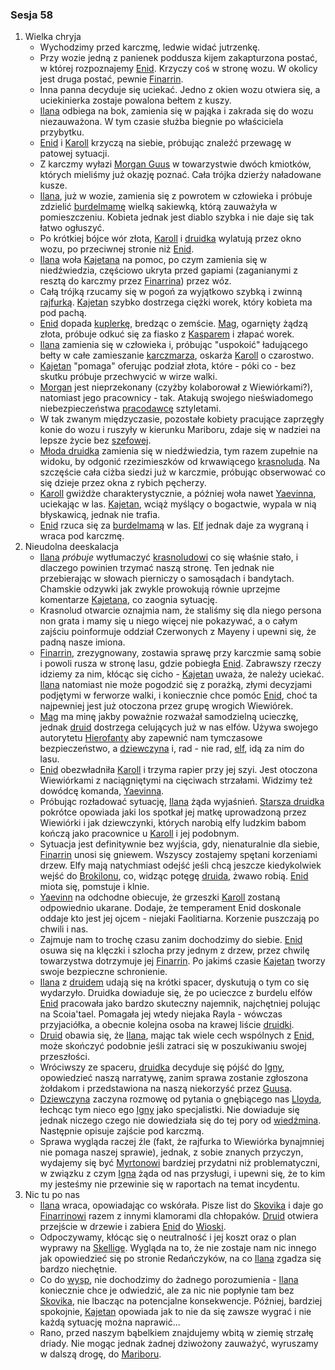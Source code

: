 ### Sesja 58
1. Wielka chryja
    - Wychodzimy przed karczmę, ledwie widać jutrzenkę.
    - Przy wozie jedną z panienek poddusza kijem zakapturzona postać, w której rozpoznajemy [Enid](#p_enid). Krzyczy coś w stronę wozu. W okolicy jest druga postać, pewnie [Finarrin](#p_druid_finarrin).
    - Inna panna decyduje się uciekać. Jedno z okien wozu otwiera się, a uciekinierka zostaje powalona bełtem z kuszy.
    - [Ilana](#g_ilana) odbiega na bok, zamienia się w pająka i zakrada się do wozu niezauważona. W tym czasie służba biegnie po właściciela przybytku.
    - [Enid](#p_enid) i [Karoll](#p_karoll) krzyczą na siebie, próbując znaleźć przewagę w patowej sytuacji.
    - Z karczmy wyłazi [Morgan Guus](#p_morgan) w towarzystwie dwóch kmiotków, których mieliśmy już okazję poznać. Cała trójka dzierży naładowane kusze.
    - [Ilana](#g_ilana), już w wozie, zamienia się z powrotem w człowieka i próbuje zdzielić [burdelmamę](#p_karoll) wielką sakiewką, którą zauważyła w pomieszczeniu. Kobieta jednak jest diablo szybka i nie daje się tak łatwo ogłuszyć.
    - Po krótkiej bójce wór złota, [Karoll](#p_karoll) i [druidka](#g_ilana) wylatują przez okno wozu, po przeciwnej stronie niż [Enid](#p_enid).
    - [Ilana](#g_ilana) woła [Kajetana](#g_kajetan) na pomoc, po czym zamienia się w niedźwiedzia, częściowo ukryta przed gapiami (zaganianymi z resztą do karczmy przez [Finarrina](#p_druid_finarrin)) przez wóz.
    - Całą trójką rzucamy się w pogoń za wyjątkowo szybką i zwinną [rajfurką](#p_karoll). [Kajetan](#g_kajetan) szybko dostrzega ciężki worek, który kobieta ma pod pachą.
    - [Enid](#p_enid) dopada [kuplerkę](#p_karoll), bredząc o zemście. [Mag](#g_kajetan), ogarnięty żądzą złota, próbuje odkuć się za fiasko z [Kasparem](#p_kaspar) i złapać worek.
    - [Ilana](#g_ilana) zamienia się w człowieka i, próbując "uspokoić" ładującego bełty w całe zamieszanie [karczmarza](#p_morgan), oskarża [Karoll](#p_karoll) o czarostwo.
    - [Kajetan](#g_kajetan) "pomaga" oferując podział złota, które - póki co - bez skutku próbuje przechwycić w wirze walki.
    - [Morgan](#p_morgan) jest nieprzekonany (czyżby kolaborował z Wiewiórkami?), natomiast jego pracownicy - tak. Atakują swojego nieświadomego niebezpieczeństwa [pracodawcę](#p_morgan) sztyletami.
    - W tak zwanym międzyczasie, pozostałe kobiety pracujące zaprzęgły konie do wozu i ruszyły w kierunku Mariboru, zdaje się w nadziei na lepsze życie bez [szefowej](#p_karoll).
    - [Młoda druidka](#g_ilana) zamienia się w niedźwiedzia, tym razem zupełnie na widoku, by odgonić rzezimieszków od krwawiącego [krasnoluda](#p_morgan). Na szczęście cała ciżba siedzi już w karczmie, próbując obserwować co się dzieje przez okna z rybich pęcherzy.
    - [Karoll](#p_karoll) gwiżdże charakterystycznie, a później woła nawet [Yaevinna](#p_yaevinn), uciekając w las. [Kajetan](#g_kajetan), wciąż myślący o bogactwie, wypala w nią błyskawicą, jednak nie trafia.
    - [Enid](#p_enid) rzuca się za [burdelmamą](#p_karoll) w las. [Elf](#g_kajetan) jednak daje za wygraną i wraca pod karczmę.
2. Nieudolna deeskalacja
    - [Ilana](#g_ilana) _próbuje_ wytłumaczyć [krasnoludowi](#p_morgan) co się właśnie stało, i dlaczego powinien trzymać naszą stronę. Ten jednak nie przebierając w słowach pierniczy o samosądach i bandytach. Chamskie odzywki jak zwykle prowokują równie uprzejme komentarze [Kajetana](#g_kajetan), co zaognia sytuację.
    - Krasnolud otwarcie oznajmia nam, że staliśmy się dla niego persona non grata i mamy się u niego więcej nie pokazywać, a o całym zajściu poinformuje oddział Czerwonych z Mayeny i upewni się, że padną nasze imiona.
    - [Finarrin](#p_druid_finarrin), zrezygnowany, zostawia sprawę przy karczmie samą sobie i powoli rusza w stronę lasu, gdzie pobiegła [Enid](#p_enid). Zabrawszy rzeczy idziemy za nim, kłócąc się cicho - [Kajetan](#g_kajetan) uważa, że należy uciekać. [Ilana](#g_ilana) natomiast nie może pogodzić się z porażką, złymi decyzjami podjętymi w ferworze walki, i koniecznie chce pomóc [Enid](#p_enid), choć ta najpewniej jest już otoczona przez grupę wrogich Wiewiórek.
    - [Mag](#g_kajetan) ma minę jakby poważnie rozważał samodzielną ucieczkę, jednak [druid](#p_druid_finarrin) dostrzega celujących już w nas elfów. Używa swojego autorytetu [Hierofanty](#p_druid_finarrin) aby zapewnić nam tymczasowe bezpieczeństwo, a [dziewczyna](#g_ilana) i, rad - nie rad, [elf](#g_kajetan), idą za nim do lasu.
    - [Enid](#p_enid) obezwładniła [Karoll](#p_karoll) i trzyma rapier przy jej szyi. Jest otoczona Wiewiórkami z naciągniętymi na cięciwach strzałami. Widzimy też dowódcę komanda, [Yaevinna](#p_yaevinn).
    - Próbując rozładować sytuację, [Ilana](#g_ilana) żąda wyjaśnień. [Starsza druidka](#p_enid) pokrótce opowiada jaki los spotkał jej matkę uprowadzoną przez Wiewiórki i jak dziewczynki, których narobią elfy ludzkim babom kończą jako pracownice u [Karoll](#p_karoll) i jej podobnym.
    - Sytuacja jest definitywnie bez wyjścia, gdy, nienaturalnie dla siebie, [Finarrin](#p_druid_finarrin) unosi się gniewem. Wszyscy zostajemy spętani korzeniami drzew. Elfy mają natychmiast odejść jeśli chcą jeszcze kiedykolwiek wejść do [Brokilonu](#l_brokilon), co, widząc potęgę [druida](#p_druid_finarrin), żwawo robią. [Enid](#p_enid) miota się, pomstuje i klnie.
    - [Yaevinn](#p_yaevinn) na odchodne obiecuje, że grzeszki [Karoll](#p_karoll) zostaną odpowiednio ukarane. Dodaje, że temperament Enid doskonale oddaje kto jest jej ojcem - niejaki Faolitiarna. Korzenie puszczają po chwili i nas. 
    - Zajmuje nam to trochę czasu zanim dochodzimy do siebie. [Enid](#p_enid) osuwa się na klęczki i szlocha przy jednym z drzew, przez chwilę towarzystwa dotrzymuje jej [Finarrin](#p_druid_finarrin). Po jakimś czasie [Kajetan](#g_kajetan) tworzy swoje bezpieczne schronienie.
    - [Ilana](#g_ilana) z [druidem](#p_druid_finarrin) udają się na krótki spacer, dyskutują o tym co się wydarzyło. Druidka dowiaduje się, że po ucieczce z burdelu elfów [Enid](#p_enid) pracowała jako bardzo skuteczny najemnik, najchętniej polując na Scoia'tael. Pomagała jej wtedy niejaka Rayla - wówczas przyjaciółka, a obecnie kolejna osoba na krawej liście [druidki](#p_enid).
    - [Druid](#p_druid_finarrin) obawia się, że [Ilana](#g_ilana), mając tak wiele cech wspólnych z [Enid](#p_enid), może skończyć podobnie jeśli zatraci się w poszukiwaniu swojej przeszłości.
    - Wróciwszy ze spaceru, [druidka](#g_ilana) decyduje się pójść do [Igny](#p_igna), opowiedzieć naszą narratywę, zanim sprawa zostanie zgłoszona żołdakom i przedstawiona na naszą niekorzyść przez [Guusa](#p_morgan).
    - [Dziewczyna](#g_ilana) zaczyna rozmowę od pytania o gnębiącego nas [Lloyda](#p_lloyd), łechcąc tym nieco ego [Igny](#p_igna) jako specjalistki. Nie dowiaduje się jednak niczego czego nie dowiedziała się do tej pory od [wiedźmina](#p_gaetan). Następnie opisuje zajście pod karczmą. 
    - Sprawa wygląda raczej źle (fakt, że rajfurka to Wiewiórka bynajmniej nie pomaga naszej sprawie), jednak, z sobie znanych przyczyn, wydajemy się być [Myrtonowi](#p_lord_myrton) bardziej przydatni niż problematyczni, w związku z czym [Igna](#p_igna) żąda od nas przysługi, i upewni się, że to kim my jesteśmy nie przewinie się w raportach na temat incydentu.
3. Nic tu po nas
    - [Ilana](#g_ilana) wraca, opowiadając co wskórała. Pisze list do [Skovika](#p_skovik) i daje go [Finarrinowi](#p_druid_finarrin) razem z innymi klamorami dla chłopaków. [Druid](#p_druid_finarrin) otwiera przejście w drzewie i zabiera [Enid](#p_enid) do [Wioski](#l_wioska).
    - Odpoczywamy, kłócąc się o neutralność i jej koszt oraz o plan wyprawy na [Skellige](#l_wyspy_skellige). Wygląda na to, że nie zostaje nam nic innego jak opowiedzieć się po stronie Redańczyków, na co [Ilana](#g_ilana) zgadza się bardzo niechętnie. 
    - Co do [wysp](#l_wyspy_skellige), nie dochodzimy do żadnego porozumienia - [Ilana](#g_ilana) koniecznie chce je odwiedzić, ale za nic nie popłynie tam bez [Skovika](#p_skovik), nie lbacząc na potencjalne konsekwencje. Później, bardziej spokojnie, [Kajetan](#g_kajetan) opowiada jak to nie da się zawsze wygrać i nie każdą sytuację można naprawić...
    - Rano, przed naszym bąbelkiem znajdujemy wbitą w ziemię strzałę driady. Nie mogąc jednak żadnej dziwożony zauważyć, wyruszamy w dalszą drogę, do [Mariboru](#l_maribor).